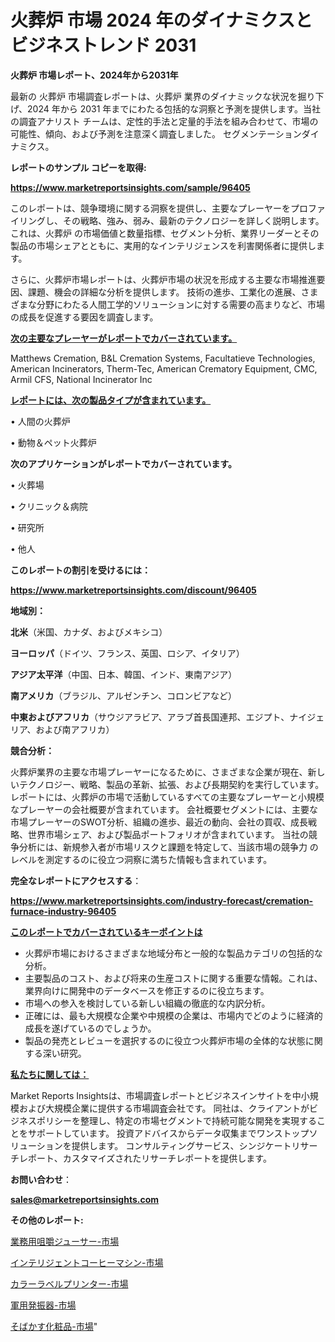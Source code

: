 # 火葬炉 市場 2024 年のダイナミクスとビジネストレンド 2031

<strong>火葬炉 市場レポート、2024年から2031年</strong>

最新の 火葬炉 市場調査レポートは、火葬炉 業界のダイナミックな状況を掘り下げ、2024 年から 2031 年までにわたる包括的な洞察と予測を提供します。当社の調査アナリスト チームは、定性的手法と定量的手法を組み合わせて、市場の可能性、傾向、および予測を注意深く調査しました。 セグメンテーションダイナミクス。



<strong>レポートのサンプル コピーを取得:</strong> <a href=https://www.marketreportsinsights.com/sample/96405>

<strong><u>https://www.marketreportsinsights.com/sample/96405</u></strong></a>

このレポートは、競争環境に関する洞察を提供し、主要なプレーヤーをプロファイリングし、その戦略、強み、弱み、最新のテクノロジーを詳しく説明します。 これは、火葬炉 の市場価値と数量指標、セグメント分析、業界リーダーとその製品の市場シェアとともに、実用的なインテリジェンスを利害関係者に提供します。

さらに、火葬炉市場レポートは、火葬炉市場の状況を形成する主要な市場推進要因、課題、機会の詳細な分析を提供します。 技術の進歩、工業化の進展、さまざまな分野にわたる人間工学的ソリューションに対する需要の高まりなど、市場の成長を促進する要因を調査します。



<strong><u>次の主要なプレーヤーがレポートでカバーされています。</u></strong>

Matthews Cremation, B&L Cremation Systems, Facultatieve Technologies, American Incinerators, Therm-Tec, American Crematory Equipment, CMC, Armil CFS, National Incinerator Inc



<strong><u><b>レポートには、次の製品タイプが含まれています。</b></u></strong>

• 人間の火葬炉

• 動物＆ペット火葬炉



<strong><b>次のアプリケーションがレポートでカバーされています。</b></strong>

• 火葬場

• クリニック＆病院

• 研究所

• 他人



<strong><b>このレポートの割引を受けるには：</b></strong><a href=https://www.marketreportsinsights.com/discount/96405>

<strong><u>https://www.marketreportsinsights.com/discount/96405</u></strong></a>



<strong>地域別：</strong>



<strong>北米</strong>（米国、カナダ、およびメキシコ）



<strong>ヨーロッパ</strong>（ドイツ、フランス、英国、ロシア、イタリア）



<strong>アジア太平洋</strong>（中国、日本、韓国、インド、東南アジア）



<strong>南アメリカ</strong>（ブラジル、アルゼンチン、コロンビアなど）



<strong>中東およびアフリカ</strong>（サウジアラビア、アラブ首長国連邦、エジプト、ナイジェリア、および南アフリカ）



<strong>競合分析：</strong>

火葬炉業界の主要な市場プレーヤーになるために、さまざまな企業が現在、新しいテクノロジー、戦略、製品の革新、拡張、および長期契約を実行しています。 レポートには、火葬炉の市場で活動しているすべての主要なプレーヤーと小規模なプレーヤーの会社概要が含まれています。 会社概要セグメントには、主要な市場プレーヤーのSWOT分析、組織の進歩、最近の動向、会社の買収、成長戦略、世界市場シェア、および製品ポートフォリオが含まれています。 当社の競争分析には、新規参入者が市場リスクと課題を特定して、当該市場の競争力 のレベルを測定するのに役立つ洞察に満ちた情報も含まれています。



<strong>完全なレポートにアクセスする</strong>：

<a href=https://www.marketreportsinsights.com/industry-forecast/cremation-furnace-industry-96405>

<strong><u>https://www.marketreportsinsights.com/industry-forecast/cremation-furnace-industry-96405</u></strong></a>



<strong><u><b>このレポートでカバーされているキーポイントは</b></u></strong>
<ul>
  <li>火葬炉市場におけるさまざまな地域分布と一般的な製品カテゴリの包括的な分析。</li>
  <li>主要製品のコスト、および将来の生産コストに関する重要な情報。これは、業界向けに開発中のデータベースを修正するのに役立ちます。</li>
  <li>市場への参入を検討している新しい組織の徹底的な内訳分析。</li>
  <li>正確には、最も大規模な企業や中規模の企業は、市場内でどのように経済的成長を遂げているのでしょうか。</li>
  <li>製品の発売とレビューを選択するのに役立つ火葬炉市場の全体的な状態に関する深い研究。</li>
</ul>


<strong><u><b>私たちに関しては：</b></u></strong>

Market Reports Insightsは、市場調査レポートとビジネスインサイトを中小規模および大規模企業に提供する市場調査会社です。 同社は、クライアントがビジネスポリシーを整理し、特定の市場セグメントで持続可能な開発を実現することをサポートしています。 投資アドバイスからデータ収集までワンストップソリューションを提供します。 コンサルティングサービス、シンジケートリサーチレポート、カスタマイズされたリサーチレポートを提供します。



<strong><b>お問い合わせ</b></strong>：

<a href=mailto:sales@marketreportsinsights.com>

<strong><u>sales@marketreportsinsights.com</u></strong></a>



<strong>その他のレポート:</strong>

<a href=https://www.linkedin.com/pulse/業務用咀嚼ジューサー-市場-2023-総利益と主要ベンダー-2030-analytics-achievers-24-analysis-vye5f/>業務用咀嚼ジューサー-市場</a>

<a href=https://www.linkedin.com/pulse/インテリジェントコーヒーマシン-市場-2023-新興市場-将来の動向と市場需要-2030-4qvjf/>インテリジェントコーヒーマシン-市場</a>

<a href=https://www.linkedin.com/pulse/カラーラベルプリンター-市場-2023-推進要因と成長機会-2030-idtef/>カラーラベルプリンター-市場</a>

<a href=https://www.linkedin.com/pulse/軍用発振器-市場-2023-最新の-cagr-および成長分析-2030-dasmf/>軍用発振器-市場</a>

<a href=https://www.linkedin.com/pulse/そばかす化粧品-市場-2023-競争分析と事業成長-2030-consumer-connection-collective-360-iqvkf/>そばかす化粧品-市場</a>"
